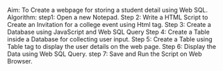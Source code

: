 Aim: 
To Create a webpage for storing a student detail using Web SQL.
Algorithm:
step1: Open a new Notepad.
Step 2: Write a HTML Script to Create an Invitation for a college event using 
Html tag.
Step 3: Create a Database using JavaScript and Web SQL Query 
Step 4: Create a Table inside a Database for collecting user input.
Step 5: Create a Table using Table tag to display the user details on the web 
page.
Step 6: Display the Data using Web SQL Query.
step 7: Save and Run the Script on Web Browser.
